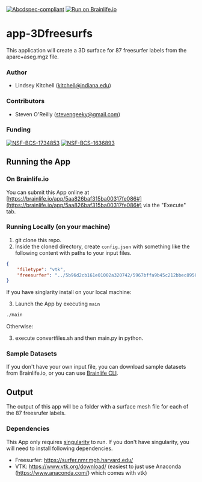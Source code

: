 [![Abcdspec-compliant](https://img.shields.io/badge/ABCD_Spec-v1.1-green.svg)](https://github.com/brain-life/abcd-spec)
[![Run on Brainlife.io](https://img.shields.io/badge/Brainlife-bl.app.98-blue.svg)](https://doi.org/10.25663/bl.app.98)

# app-3Dfreesurfs
This application will create a 3D surface for 87 freesurfer labels from the aparc+aseg.mgz file.

### Author
- Lindsey Kitchell (kitchell@indiana.edu)

### Contributors
- Steven O'Reilly (stevengeeky@gmail.com)

### Funding 
[![NSF-BCS-1734853](https://img.shields.io/badge/NSF_BCS-1734853-blue.svg)](https://nsf.gov/awardsearch/showAward?AWD_ID=1734853)
[![NSF-BCS-1636893](https://img.shields.io/badge/NSF_BCS-1636893-blue.svg)](https://nsf.gov/awardsearch/showAward?AWD_ID=1636893)

## Running the App 

### On Brainlife.io

You can submit this App online at [https://brainlife.io/app/5aa826baf315ba00317fe086#](https://brainlife.io/app/5aa826baf315ba00317fe086#) via the "Execute" tab.

### Running Locally (on your machine)

1. git clone this repo.
2. Inside the cloned directory, create `config.json` with something like the following content with paths to your input files.

```json
{
    "filetype": "vtk",
    "freesurfer": "../5b96d2cb161e01002a320742/5967bffa9b45c212bbec8958/output"
}
```
If you have singlarity install on your local machine:

3. Launch the App by executing `main`

```bash
./main
```

Otherwise:

3. execute convertfiles.sh and then main.py in python.

### Sample Datasets

If you don't have your own input file, you can download sample datasets from Brainlife.io, or you can use [Brainlife CLI](https://github.com/brain-life/cli).


## Output

The output of this app will be a folder with a surface mesh file for each of the 87 freesrufer labels. 

### Dependencies

This App only requires [singularity](https://www.sylabs.io/singularity/) to run. If you don't have singularity, you will need to install following dependencies.  

  - Freesurfer: https://surfer.nmr.mgh.harvard.edu/
  - VTK: https://www.vtk.org/download/
  (easiest to just use Anaconda (https://www.anaconda.com/) which comes with vtk)
